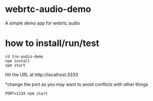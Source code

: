 # webrtc-audio-demo

A simple demo app for webrtc audio

# how to install/run/test

```
cd tre-audio-demo
npm install
npm start
```

Hit the URL at http://localhost:3333

\*change the port as you may want to avoid conflicts with other things

```
PORT=1234 npm start
```

